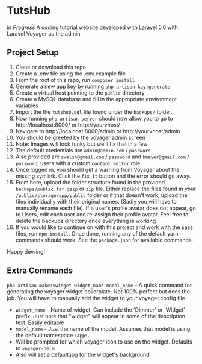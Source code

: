 # TutsHub 
_In Progress_
A coding tutorial website developed with Laravel 5.6 with Laravel Voyager as the admin.

## Project Setup
1. Clone or download this repo
2. Create a .env file using the .env.example file
3. From the root of this repo, run `composer install`
4. Generate a new app key by running `php artisan key:generate`
5. Create a virtual host pointing to the `public` directory
6. Create a MySQL database and fill in the appropriate environment variables
7. Import the the `tutshub.sql` file found under the `backups/` folder.
8. Now running `php artisan server` should now allow you to go to http://localhost:8000/ or http://yourvhost/
9. Navigate to http://localhost:8000/admin or http://yourvhost/admin
10. You should be greeted by the voyager admin screen
11. Note: Images will look funky but we'll fix that in a few
12. The default credentials are `admin@admin.com` / `password`
13. Also provided are `swalsh@gmail.com` / `password` and `kmayer@gmail.com` / `password`, users with a custom `content editor` role
14. Once logged in, you should get a warning from Voyager about the missing symlink. Click the `fix it` button and the error should go away.
15. From here, upload the folder structure found in the provided `backups/public.tar.gzip` or `zip` file. Either replace the files found in your `/public/storage/app/public` folder or if that doesn't work, upload the files individually with their original names. (Sadly you will have to manually rename each file). If a user's profile avatar does not appear, go to Users, edit each user and re-assign their profile avatar. Feel free to delete the backups directory once everything is working
13. If you would like to continue on with this project and work with the sass files, run `npm install`. Once done, running any of the default yarn commands should work. See the `package.json` for available commands.

Happy dev-ing!

## Extra Commands

`php artisan make:vwidget widget_name model_name` - A quick command for generating the voyager widget boilerplate. Not 100% perfect but does the job. You will have to manually add the widget to your voyager.config file

* `widget_name` - Name of widget. Can include the 'Dimmer' or 'Widget' prefix. Just note that "widget" will appear in some of the description text. Easily editable
* `model_name` - _Just_ the name of the model. Assumes that model is using the default namespace `\App\`.
* Will be prompted for which voyager icon to use on the widget. Defaults to `voyager-helm`
* Also will set a default.jpg for the widget's background